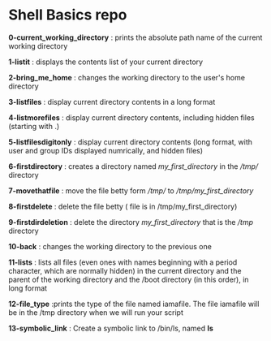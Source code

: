 # Shell Basics repo

**0-current_working_directory** : prints the absolute path name of the current working directory

**1-listit** : displays the contents list of your current directory

**2-bring_me_home** : changes the working directory to the user's home directory

**3-listfiles** : display current directory contents in a long format

**4-listmorefiles** : display current directory contents, including hidden files (starting with .)


**5-listfilesdigitonly** : display current directory contents (long format, with user and group IDs displayed numrically, and hidden files)


**6-firstdirectory** : creates a directory named  *my_first_directory* in the */tmp/* directory

**7-movethatfile** : move the file betty form */tmp/*  to  */tmp/my_first_directory*

**8-firstdelete** : delete the file betty ( file is in /tmp/my_first_directory)

**9-firstdirdeletion** : delete the directory *my_first_directory* that is the  */tmp* directory

**10-back** : changes the working directory to the previous one

**11-lists** : lists all files (even ones with names beginning with a period character, which are normally hidden) in the current directory and the parent of the working directory and the /boot directory (in this order), in long format

**12-file_type** :prints the type of the file named iamafile. The file iamafile will be in the /tmp directory when we will run your script

**13-symbolic_link** : Create a symbolic link to /bin/ls, named __ls__
